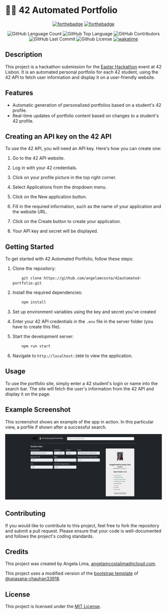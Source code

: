 # 🧑‍🚀 42 Automated Portfolio

<div align=center>
  
  [![forthebadge](https://forthebadge.com/images/badges/made-with-c.svg)](https://forthebadge.com) [![forthebadge](https://forthebadge.com/images/badges/built-by-codebabes.svg)](https://forthebadge.com)
  
  <img alt="GitHub Language Count" src="https://img.shields.io/github/languages/count/angelamcosta/42automated-portfolio" /> <img alt="GitHub Top Language" src="https://img.shields.io/github/languages/top/angelamcosta/42automated-portfolio" /> <img alt="GitHub Contributors" src="https://img.shields.io/github/contributors/angelamcosta/42automated-portfolio" /> <img alt="GitHub Last Commit" src="https://img.shields.io/github/last-commit/angelamcosta/42automated-portfolio" /> <img alt="Github License" src="https://img.shields.io/github/license/angelamcosta/42automated-portfolio" /> <a href="https://wakatime.com/badge/user/0c29d5b3-c30b-4e1a-ad07-2da3bd4f7e05/project/838a8dca-4670-4b62-8af7-6c3f9e085c03"><img src="https://wakatime.com/badge/user/0c29d5b3-c30b-4e1a-ad07-2da3bd4f7e05/project/838a8dca-4670-4b62-8af7-6c3f9e085c03.svg" alt="wakatime"></a>
</div>

## Description

This project is a hackathon submission for the [Easter Hackathon](https://raw.githubusercontent.com/angelamcosta/42automated-portfolio/main/files/Easter_Hackathon_-_Instructions.pdf) event at 42 Lisbon. It is an automated personal portfolio for each 42 student, using the 42 API to fetch user information and display it on a user-friendly website.

## Features

- Automatic generation of personalized portfolios based on a student's 42 profile.
- Real-time updates of portfolio content based on changes to a student's 42 profile.

## Creating an API key on the 42 API

To use the 42 API, you will need an API key. Here's how you can create one:

1. Go to the 42 API website.

2. Log in with your 42 credentials.

3. Click on your profile picture in the top right corner.

4. Select Applications from the dropdown menu.

5. Click on the New application button.

6. Fill in the required information, such as the name of your application and the website URL.

8. Click on the Create button to create your application.

9. Your API key and secret will be displayed.

## Getting Started

To get started with 42 Automated Portfolio, follow these steps:

1. Clone the repository:

	```
		git clone https://github.com/angelamcosta/42automated-portfolio.git
	```

2. Install the required dependencies:


	```javascript
		npm install
	```

3. Set up environment variables using the key and secret you've created

4. Enter your 42 API credentials in the `.env` file in the server folder (you have to create this file).

5. Start the development server:

	```javascript
		npm run start
	```

6. Navigate to `http://localhost:3000` to view the application.

## Usage

To use the portfolio site, simply enter a 42 student's login or name into the search bar. The site will fetch the user's information from the 42 API and display it on the page.

## Example Screenshot

This screenshot shows an example of the app in action. In this particular view, a porfile if shown after a successful search. 

![Example Screenshot](https://raw.githubusercontent.com/angelamcosta/42automated-portfolio/main/files/screenshot.png)

## Contributing

If you would like to contribute to this project, feel free to fork the repository and submit a pull request. Please ensure that your code is well-documented and follows the project's coding standards.

## Credits

This project was created by Angela Lima, [angelamcostalima@icloud.com](angelamcostalima@icloud.com).

This project uses a modified version of the [bootstrap template](https://bbbootstrap.com/snippets/bootstrap-5-profile-card-animation-74461039) of [@upasana-chauhan33918](https://bbbootstrap.com/users/upasana-chauhan33918).

## License

This project is licensed under the [MIT License](https://github.com/angelamcosta/42automated-portfolio/blob/main/LICENSE).
